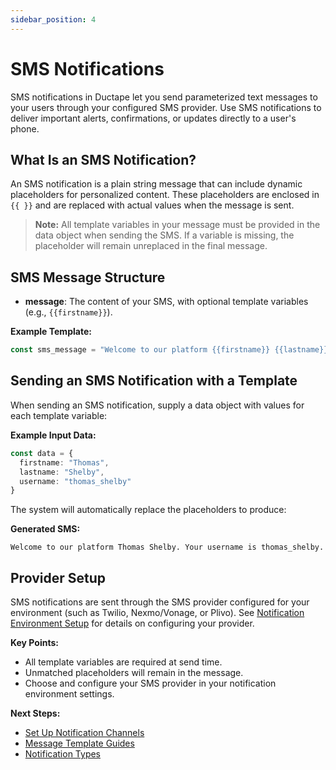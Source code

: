 ```yaml
---
sidebar_position: 4
---
```



# SMS Notifications

SMS notifications in Ductape let you send parameterized text messages to your users through your configured SMS provider. Use SMS notifications to deliver important alerts, confirmations, or updates directly to a user's phone.

## What Is an SMS Notification?
An SMS notification is a plain string message that can include dynamic placeholders for personalized content. These placeholders are enclosed in `{{ }}` and are replaced with actual values when the message is sent.

> **Note:** All template variables in your message must be provided in the data object when sending the SMS. If a variable is missing, the placeholder will remain unreplaced in the final message.

## SMS Message Structure
- **message**: The content of your SMS, with optional template variables (e.g., `{{firstname}}`).

**Example Template:**
```typescript
const sms_message = "Welcome to our platform {{firstname}} {{lastname}}. Your username is {{username}}."
```

## Sending an SMS Notification with a Template
When sending an SMS notification, supply a data object with values for each template variable:

**Example Input Data:**
```typescript
const data = {
  firstname: "Thomas",
  lastname: "Shelby",
  username: "thomas_shelby"
}
```

The system will automatically replace the placeholders to produce:

**Generated SMS:**
```
Welcome to our platform Thomas Shelby. Your username is thomas_shelby.
```

## Provider Setup
SMS notifications are sent through the SMS provider configured for your environment (such as Twilio, Nexmo/Vonage, or Plivo). See [Notification Environment Setup](../setting-up#sms-notifications) for details on configuring your provider.

**Key Points:**
- All template variables are required at send time.
- Unmatched placeholders will remain in the message.
- Choose and configure your SMS provider in your notification environment settings.

**Next Steps:**
- [Set Up Notification Channels](../setting-up.md)
- [Message Template Guides](/category/notification-messages)
- [Notification Types](../notifications.md)

